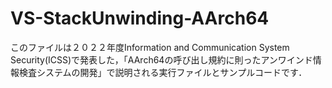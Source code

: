# VS-StackUnwinding-AArch64

このファイルは２０２２年度Information and Communication System Security(ICSS)で発表した，「AArch64の呼び出し規約に則ったアンワインド情報検査システムの開発」で説明される実行ファイルとサンプルコードです．
